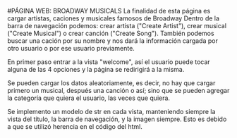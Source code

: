#PÁGINA WEB: BROADWAY MUSICALS
La finalidad de esta página es cargar artistas, caciones y musicales famosos de Broadway
Dentro de la barra de navegación podemos: crear artista ("Create Artist"), crear musical ("Create Musical") o crear canción ("Create Song"). También podemos buscar una cación por su nombre y nos dará la información cargada por otro usuario o por ese usuario previamente.

En primer paso entrar a la vista "welcome", así el usuario puede tocar alguna de las 4 opciones y la página se redirigirá a la misma. 

Se pueden cargar los datos aleatoriamente, es decir, no hay que cargar primero un musical, después una canción o así; sino que se pueden agregar la categoría que quiera el usuario, las veces que quiera.

Se implemento un modelo de str en cada vista, manteniendo siempre la vista del título, la barra de navegación, y la imagen siempre. Esto es debido a que se utilizó herencia en el código del html.